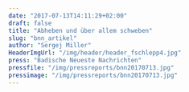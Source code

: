 ```yaml
---
date: "2017-07-13T14:11:29+02:00"
draft: false
title: "Abheben und über allem schweben"
slug: "bnn_artikel"
author: "Sergej Miller"
HeaderImgUrl: "/img/header/header_fschlepp4.jpg"
press: "Badische Neueste Nachrichten"
pressfile: "/img/pressreports/bnn20170713.jpg"
pressimage: "/img/pressreports/bnn20170713.jpg"
---
```

